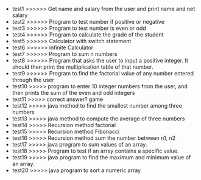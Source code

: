 - test1 >>>>>> Get name and salary from the user and print name and net salary 
- test2 >>>>>> Program to test number if positive or negative
- test3 >>>>>> Program to test number is even or odd
- test4 >>>>>> Program to calculate the grade of the student
- test5 >>>>>> Calculator with switch statement
- test6 >>>>>> infinite Calculator
- test7 >>>>>> Program to sum n numbers
- test8 >>>>>> Program that asks the user to input a positive integer. It should then print the multiplication table of that number.
- test9 >>>>>> Program to find the factorial value of any number entered through the user
- test10 >>>>> program to enter 10 integer numbers from the user, and then prints the sum of the even and odd integers
- test11 >>>>> correct answer? game
- test12 >>>>> java method to find the smallest number among three numbers
- test13 >>>>> java method to compute the average of three numbers
- test14 >>>>> Recursion method factorial 
- test15 >>>>> Recursion method Fibonacci
- test16 >>>>> Recursion method sum the number between n1, n2
- test17 >>>>> java program to sum values of an array.
- test18 >>>>> Program to test if an array contains a specific value.
- test19 >>>>> java program to find the maximum and minimum value of an array.
- test20 >>>>> java program to sort a numeric array
